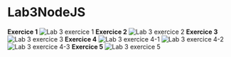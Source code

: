 # Lab3NodeJS

**Exercice 1**
![Lab 3 exercice 1](https://user-images.githubusercontent.com/77453496/195941179-69081178-2585-4e43-aa16-ce89f60210da.png)
**Exercice 2**
![Lab 3 exercice 2](https://user-images.githubusercontent.com/77453496/195941185-9087c77e-0ea2-441a-81ca-e52351d27119.png)
**Exercice 3**
![Lab 3 exercice 3](https://user-images.githubusercontent.com/77453496/195941194-ada6a271-2b04-49bb-bf68-84949968b0f8.png)
**Exercice 4**
![Lab 3 exercice 4-1](https://user-images.githubusercontent.com/77453496/195941207-f3996527-17c7-4d29-9276-07e2b20fcebd.png)
![Lab 3 exercice 4-2](https://user-images.githubusercontent.com/77453496/195941264-349fdeee-217f-4efc-b379-56238f41e435.png)
![Lab 3 exercice 4-3](https://user-images.githubusercontent.com/77453496/195941602-4ce1ff58-880c-41d9-a70c-f91db9a4c728.png)
**Exercice 5**
![Lab 3 exercice 5](https://user-images.githubusercontent.com/77453496/195941623-0d7b9feb-118f-4ec4-a671-e3c0c715bdb4.png)
